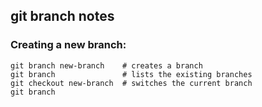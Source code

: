 ## git branch notes

### Creating a new branch:

```
git branch new-branch    # creates a branch
git branch               # lists the existing branches
git checkout new-branch  # switches the current branch
git branch
```


